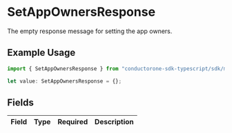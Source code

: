 # SetAppOwnersResponse

The empty response message for setting the app owners.

## Example Usage

```typescript
import { SetAppOwnersResponse } from "conductorone-sdk-typescript/sdk/models/shared";

let value: SetAppOwnersResponse = {};
```

## Fields

| Field       | Type        | Required    | Description |
| ----------- | ----------- | ----------- | ----------- |